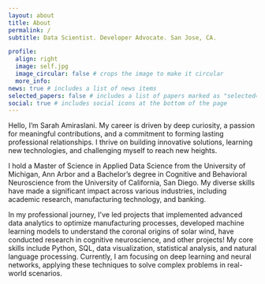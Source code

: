 ```yaml
---
layout: about
title: About
permalink: /
subtitle: Data Scientist. Developer Advocate. San Jose, CA.

profile:
  align: right
  image: self.jpg
  image_circular: false # crops the image to make it circular
  more_info:
news: true # includes a list of news items
selected_papers: false # includes a list of papers marked as "selected={true}"
social: true # includes social icons at the bottom of the page
---
```

Hello, I’m Sarah Amiraslani. My career is driven by deep curiosity, a passion for meaningful contributions, and a commitment to forming lasting professional relationships. I thrive on building innovative solutions, learning new technologies, and challenging myself to reach new heights.

I hold a Master of Science in Applied Data Science from the University of Michigan, Ann Arbor and a Bachelor’s degree in Cognitive and Behavioral Neuroscience from the University of California, San Diego. My diverse skills have made a significant impact across various industries, including academic research, manufacturing technology, and banking.

In my professional journey, I've led projects that implemented advanced data analytics to optimize manufacturing processes, developed machine learning models to understand the coronal origins of solar wind, have conducted research in cognitive neuroscience, and other projects! My core skills include Python, SQL, data visualization, statistical analysis, and natural language processing. Currently, I am focusing on deep learning and neural networks, applying these techniques to solve complex problems in real-world scenarios.
